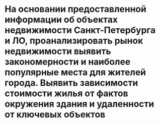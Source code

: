 # На основании предоставленной информации об объектах недвижимости Санкт-Петербурга и ЛО, проанализировать рынок недвижимости выявить закономерности и наиболее популярные места для жителей города. Выявить зависимости стоимости жилья от фактов окружения здания и удаленности от ключевых объектов
